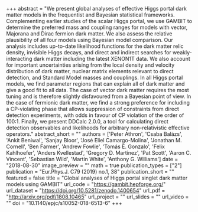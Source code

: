 +++
abstract = "We present global analyses of effective Higgs portal dark matter models in the frequentist and Bayesian statistical frameworks. Complementing earlier studies of the scalar Higgs portal, we use GAMBIT to determine the preferred mass and coupling ranges for models with vector, Majorana and Dirac fermion dark matter. We also assess the relative plausibility of all four models using Bayesian model comparison. Our analysis includes up-to-date likelihood functions for the dark matter relic density, invisible Higgs decays, and direct and indirect searches for weakly-interacting dark matter including the latest XENON1T data. We also account for important uncertainties arising from the local density and velocity distribution of dark matter, nuclear matrix elements relevant to direct detection, and Standard Model masses and couplings. In all Higgs portal models, we find parameter regions that can explain all of dark matter and give a good fit to all data. The case of vector dark matter requires the most tuning and is therefore slightly disfavoured from a Bayesian point of view. In the case of fermionic dark matter, we find a strong preference for including a CP-violating phase that allows suppression of constraints from direct detection experiments, with odds in favour of CP violation of the order of 100:1. Finally, we present DDCalc 2.0.0, a tool for calculating direct detection observables and likelihoods for arbitrary non-relativistic effective operators."
abstract_short = ""
authors = ['Peter Athron', 'Csaba Balázs', 'Ankit Beniwal', 'Sanjay Bloor', 'José Eliel Camargo-Molina', 'Jonathan M. Cornell', 'Ben Farmer', 'Andrew Fowlie', 'Tomás E. Gonzalo', 'Felix Kahlhoefer', 'Anders Kvellestad', 'Gregory D. Martinez', 'Pat Scott', 'Aaron C. Vincent', 'Sebastian Wild', 'Martin White', 'Anthony G. Williams']
date = "2018-08-30"
image_preview = ""
math = true
publication_types = ["2"]
publication = "Eur.Phys.J. C79 (2019) no.1, 38"
publication_short = ""
featured = false
title = "Global analyses of Higgs portal singlet dark matter models using GAMBIT"
url_code = "https://gambit.hepforge.org/"
url_dataset = "https://doi.org/10.5281/zenodo.1400654"
url_pdf = "http://arxiv.org/pdf/1808.10465"
url_project = ""
url_slides = ""
url_video = ""
doi = "10.1140/epjc/s10052-018-6513-6"
+++

